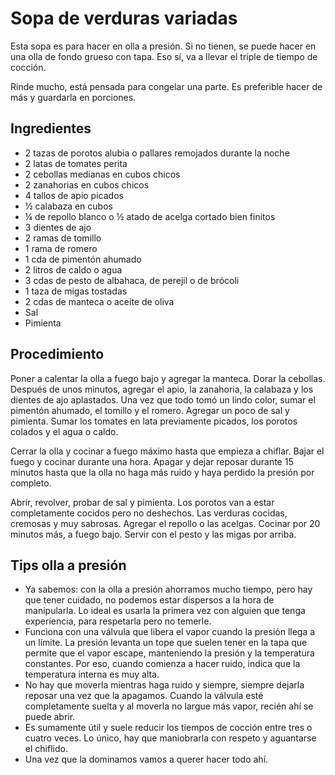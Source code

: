 # Sopa de verduras variadas

Esta sopa es para hacer en olla a presión. Si no tienen, se puede hacer en una olla de fondo grueso con tapa. Eso sí, va a llevar el triple de tiempo de cocción.

Rinde mucho, está pensada para congelar una parte. Es preferible hacer de más y guardarla en porciones.

## Ingredientes

- 2 tazas de porotos alubia o pallares remojados durante la noche
- 2 latas de tomates perita
- 2 cebollas medianas en cubos chicos
- 2 zanahorias en cubos chicos
- 4 tallos de apio picados
- ½ calabaza en cubos
- ¼ de repollo blanco o ½ atado de acelga cortado bien finitos 
- 3 dientes de ajo
- 2 ramas de tomillo
- 1 rama de romero
- 1 cda de pimentón ahumado
- 2 litros de caldo o agua
- 3 cdas de pesto de albahaca, de perejil o de brócoli 
- 1 taza de migas tostadas
- 2 cdas de manteca o aceite de oliva
- Sal
- Pimienta

## Procedimiento

Poner a calentar la olla a fuego bajo y agregar la manteca. Dorar la cebollas. Después de unos minutos, agregar el apio, la zanahoria, la calabaza y los dientes de ajo aplastados. Una vez que todo tomó un lindo color, sumar el pimentón ahumado, el tomillo y el romero. Agregar un poco de sal y pimienta. Sumar los tomates en lata previamente picados, los porotos colados y el agua o caldo.

Cerrar la olla y cocinar a fuego máximo hasta que empieza a chiflar. Bajar el fuego y cocinar durante una hora. Apagar y dejar reposar durante 15 minutos hasta que la olla no haga más ruido y haya perdido la presión por completo. 

Abrir, revolver, probar de sal y pimienta. Los porotos van a estar completamente cocidos pero no deshechos. Las verduras cocidas, cremosas y muy sabrosas. Agregar el repollo o las acelgas. Cocinar por 20 minutos más, a fuego bajo. Servir con el pesto y las migas por arriba.

## Tips olla a presión

- Ya sabemos: con la olla a presión ahorramos mucho tiempo, pero hay que tener cuidado, no podemos estar dispersos a la hora de manipularla. Lo ideal es usarla la primera vez con alguien que tenga experiencia, para respetarla  pero no temerle.
- Funciona con una válvula que libera el vapor cuando la presión llega a un límite. La presión levanta un tope que suelen tener en la tapa que permite que el vapor escape, manteniendo la presión y la temperatura constantes. Por eso, cuando comienza a hacer ruido, indica que la temperatura interna es muy alta.
- No hay que moverla mientras haga ruido y siempre, siempre dejarla reposar una vez que la apagamos. Cuando la válvula esté completamente suelta y al moverla no largue más vapor, recién ahí se puede abrir.
- Es sumamente útil y suele reducir los tiempos de cocción entre tres o cuatro veces. Lo único, hay que maniobrarla con respeto y aguantarse el chiflido. 
- Una vez que la dominamos vamos a querer hacer todo ahí.

